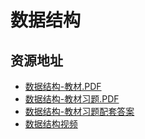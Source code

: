 # 数据结构

## 资源地址

- [数据结构-教材.PDF](/notebook/pdfs/data-struct.pdf)
- [数据结构-教材习题.PDF](/notebook/pdfs/data-struct-exercise.pdf)
- [数据结构-教材习题配套答案](https://github.com/kangjianwei/Data-Structure)
- [数据结构视频](https://www.icourse163.org/course/ZJU-93001?outVendor=zw_mooc_pclszykctj_)

